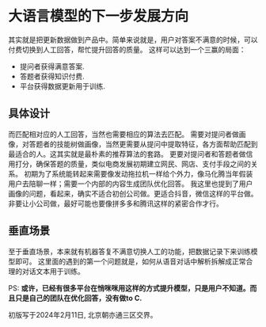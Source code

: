 大语言模型的下一步发展方向
=========================================

其实就是把更新数据做到产品中。简单来说就是，用户对答案不满意的时候，可以付费切换到人工回答，帮忙提升回答的质量。
这样可以达到一个三赢的局面：

- 提问者获得满意答案.
- 答题者获得知识付费.
- 平台获得数据更新用于训练.

具体设计
----------------------------------------
而匹配相对应的人工回答，当然也需要相应的算法去匹配。
需要对提问者做画像，对答题者的技能树做画像，当然更需要从提问中提取特征，各方面帮助匹配到最适合的人。这其实就是最朴素的推荐算法的套路。
更要对提问者和答题者做信用打分，确保答题的质量，类似电商发展初期建立网民、网店、支付手段之间的关系。
初期为了系统能转起来需要像发动拖拉机一样给个外力，像马化腾当年假装用户去陪聊一样；需要一个内部的内容生成团队优化回答。
我这里也提到了用户画像的问题，看起来，确实不适合初创公司做。更适合抖音，微信这样的平台做。非要让小公司做，最好可能也要像拼多多和腾讯这样的紧密合作才行。

垂直场景
---------------------------------------
至于垂直场景，本来就有机器答复不满意切换人工的功能，把数据记录下来训练模型即可。
这里面的遇到的第一个问题就是，如何从语音对话中解析拆解成正常合理的对话文本用于训练。


PS: **或许，已经有很多平台在悄咪咪用这样的方式提升模型，只是用户不知道。而且只是自己的团队在优化回答，没有做to C.**


初版写于2024年2月11日, 北京朝亦通三区交界。